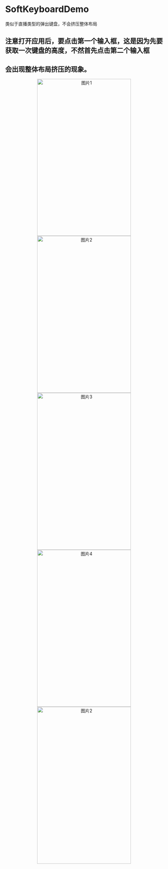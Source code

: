 # SoftKeyboardDemo
类似于直播类型的弹出键盘，不会挤压整体布局

## 注意打开应用后，要点击第一个输入框，这是因为先要获取一次键盘的高度，不然首先点击第二个输入框
## 会出现整体布局挤压的现象。
<div align="center">
<img src="https://github.com/DyncKathline/SoftKeyboardDemo/blob/master/screenshots/screenshot1.png" width = "300" height = "500" alt="图片1" align=center />
</div>
<div align="center">
<img src="https://github.com/DyncKathline/SoftKeyboardDemo/blob/master/screenshots/screenshot2.png" width = "300" height = "500" alt="图片2" align=center />
</div>
<div align="center">
<img src="https://github.com/DyncKathline/SoftKeyboardDemo/blob/master/screenshots/screenshot3.png" width = "300" height = "500" alt="图片3" align=center />
</div>
<div align="center">
<img src="https://github.com/DyncKathline/SoftKeyboardDemo/blob/master/screenshots/screenshot4.png" width = "300" height = "500" alt="图片4" align=center />
</div>
<div align="center">
<img src="https://github.com/DyncKathline/SoftKeyboardDemo/blob/master/screenshots/screenshot5.png" width = "300" height = "500" alt="图片2" align=center />
</div>
